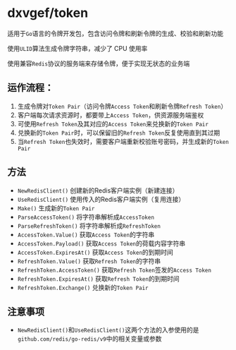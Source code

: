 # dxvgef/token
适用于`Go`语言的令牌开发包，包含访问令牌和刷新令牌的生成、校验和刷新功能

使用`ULID`算法生成令牌字符串，减少了 CPU 使用率

使用兼容`Redis`协议的服务端来存储令牌，便于实现无状态的业务端

## 运作流程：

1. 生成令牌对`Token Pair`（访问令牌`Access Token`和刷新令牌`Refresh Token`） 
2. 客户端每次请求资源时，都要带上`Access Token`，供资源服务端鉴权 
3. 可使用`Refresh Token`及其对应的`Access Token`来兑换新的`Token Pair`
4. 兑换新的`Token Pair`时，可以保留旧的`Refresh Token`反复使用直到其过期 
5. 当`Refresh Token`也失效时，需要客户端重新校验账号密码，并生成新的`Token Pair`

## 方法

- `NewRedisClient()` 创建新的Redis客户端实例（新建连接）
- `UseRedisClient()` 使用传入的Redis客户端实例（复用连接）
- `Make()` 生成新的`Token Pair`
- `ParseAccessToken()` 将字符串解析成`AccessToken`
- `ParseRefreshToken()` 将字符串解析成`RefreshToken`
- `AccessToken.Value()` 获取`Access Token`的字符串
- `AccessToken.Payload()` 获取`Access Token`的荷载内容字符串
- `AccessToken.ExpiresAt()` 获取`Access Token`的到期时间
- `RefreshToken.Value()` 获取`Refresh Token`的字符串
- `RefreshToken.AccessToken()` 获取`Refresh Token`签发的`Access Token`
- `RefreshToken.ExpiresAt()` 获取`Refresh Token`的到期时间
- `RefreshToken.Exchange()` 兑换新的`Token Pair`

## 注意事项

- `NewRedisClient()`和`UseRedisClient()`这两个方法的入参使用的是`github.com/redis/go-redis/v9`中的相关变量或参数
